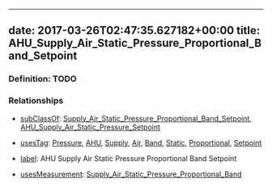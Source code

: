 
---
date: 2017-03-26T02:47:35.627182+00:00
title: AHU_Supply_Air_Static_Pressure_Proportional_Band_Setpoint
---
### Definition: TODO

### Relationships

* [subClassOf](http://www.w3.org/2000/01/rdf-schema#subClassOf): [Supply_Air_Static_Pressure_Proportional_Band_Setpoint](https://brickschema.org/schema/1.0/Brick#Supply_Air_Static_Pressure_Proportional_Band_Setpoint), [AHU_Supply_Air_Static_Pressure_Setpoint](https://brickschema.org/schema/1.0/Brick#AHU_Supply_Air_Static_Pressure_Setpoint)

* [usesTag](https://brickschema.org/schema/1.0/BrickFrame#usesTag): [Pressure](https://brickschema.org/schema/1.0/BrickTag#Pressure), [AHU](https://brickschema.org/schema/1.0/BrickTag#AHU), [Supply](https://brickschema.org/schema/1.0/BrickTag#Supply), [Air](https://brickschema.org/schema/1.0/BrickTag#Air), [Band](https://brickschema.org/schema/1.0/BrickTag#Band), [Static](https://brickschema.org/schema/1.0/BrickTag#Static), [Proportional](https://brickschema.org/schema/1.0/BrickTag#Proportional), [Setpoint](https://brickschema.org/schema/1.0/BrickTag#Setpoint)

* [label](http://www.w3.org/2000/01/rdf-schema#label): AHU Supply Air Static Pressure Proportional Band Setpoint

* [usesMeasurement](https://brickschema.org/schema/1.0/BrickFrame#usesMeasurement): [Supply_Air_Static_Pressure_Proportional_Band](https://brickschema.org/schema/1.0/Brick#Supply_Air_Static_Pressure_Proportional_Band)
